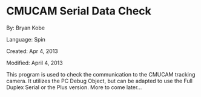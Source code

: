 # CMUCAM Serial Data Check

By: Bryan Kobe

Language: Spin

Created: Apr 4, 2013

Modified: April 4, 2013

This program is used to check the communication to the CMUCAM tracking camera. It utilizes the PC Debug Object, but can be adapted to use the Full Duplex Serial or the Plus version. More to come later...
